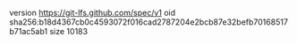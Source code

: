 version https://git-lfs.github.com/spec/v1
oid sha256:b18d4367cb0c4593072f016cad2787204e2bcb87e32befb70168517b71ac5ab1
size 10183
